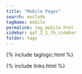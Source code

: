 ```yaml
---
title: "Mobile Pages"
search: exclude
tagName: mobile
permalink: tag_mobile.html
sidebar: qaf_2_1_7b_sidebar
folder: tags
---
```

{% include taglogic.html %}

{% include links.html %}
